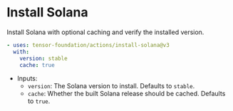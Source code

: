 # Install Solana

Install Solana with optional caching and verify the installed version.

```yaml
- uses: tensor-foundation/actions/install-solana@v3
  with:
    version: stable
    cache: true
```

- Inputs:
  - `version`: The Solana version to install. Defaults to `stable`.
  - `cache`: Whether the built Solana release should be cached. Defaults to `true`.
